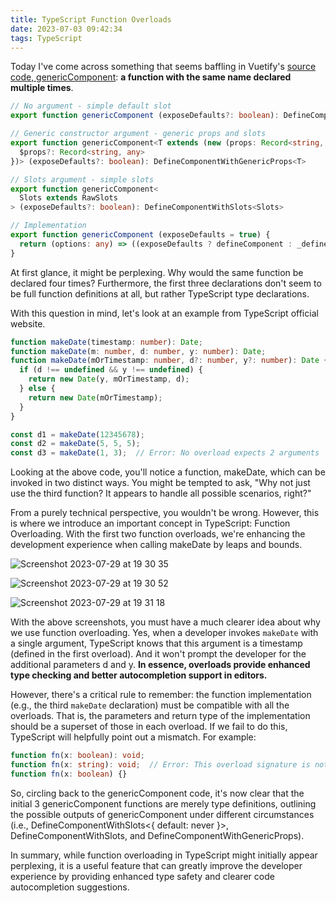 ```yaml
---
title: TypeScript Function Overloads
date: 2023-07-03 09:42:34
tags: TypeScript
---
```


Today I've come across something that seems baffling in Vuetify's [source code, genericComponent](https://github.com/vuetifyjs/vuetify/blob/master/packages/vuetify/src/util/defineComponent.tsx#L252): **a function with the same name declared multiple times**.

```ts
// No argument - simple default slot
export function genericComponent (exposeDefaults?: boolean): DefineComponentWithSlots<{ default: never }>

// Generic constructor argument - generic props and slots
export function genericComponent<T extends (new (props: Record<string, any>, slots: any) => {
  $props?: Record<string, any>
})> (exposeDefaults?: boolean): DefineComponentWithGenericProps<T>

// Slots argument - simple slots
export function genericComponent<
  Slots extends RawSlots
> (exposeDefaults?: boolean): DefineComponentWithSlots<Slots>

// Implementation
export function genericComponent (exposeDefaults = true) {
  return (options: any) => ((exposeDefaults ? defineComponent : _defineComponent) as any)(options)
}
```

At first glance, it might be perplexing. Why would the same function be declared four times? Furthermore, the first three declarations don't seem to be full function definitions at all, but rather TypeScript type declarations.

With this question in mind, let's look at an example from TypeScript official website.
```ts
function makeDate(timestamp: number): Date;
function makeDate(m: number, d: number, y: number): Date;
function makeDate(mOrTimestamp: number, d?: number, y?: number): Date {
  if (d !== undefined && y !== undefined) {
    return new Date(y, mOrTimestamp, d);
  } else {
    return new Date(mOrTimestamp);
  }
}

const d1 = makeDate(12345678);
const d2 = makeDate(5, 5, 5);
const d3 = makeDate(1, 3);  // Error: No overload expects 2 arguments
```


Looking at the above code, you'll notice a function, makeDate, which can be invoked in two distinct ways. You might be tempted to ask, "Why not just use the third function? It appears to handle all possible scenarios, right?" 

From a purely technical perspective, you wouldn't be wrong. However, this is where we introduce an important concept in TypeScript: Function Overloading. With the first two function overloads, we're enhancing the development experience when calling makeDate by leaps and bounds.

![Screenshot 2023-07-29 at 19 30 35](https://github.com/flaming-cl/flaming-cl.github.io/assets/51183663/c53243a2-d914-43c5-ab91-4c7dbeb81301)

![Screenshot 2023-07-29 at 19 30 52](https://github.com/flaming-cl/flaming-cl.github.io/assets/51183663/b9fc33cb-fd0d-45ac-9504-5121c24c62a8)

![Screenshot 2023-07-29 at 19 31 18](https://github.com/flaming-cl/flaming-cl.github.io/assets/51183663/a35e3d00-654f-4c7f-97fc-6d67c06770cb)

With the above screenshots, you must have a much clearer idea about why we use function overloading. Yes, when a developer invokes `makeDate` with a single argument, TypeScript knows that this argument is a timestamp (defined in the first overload). And it won't prompt the developer for the additional parameters d and y. **In essence, overloads provide enhanced type checking and better autocompletion support in editors.** 

However, there's a critical rule to remember: the function implementation (e.g., the third `makeDate` declaration) must be compatible with all the overloads. That is, the parameters and return type of the implementation should be a superset of those in each overload. If we fail to do this, TypeScript will helpfully point out a mismatch. For example:

```ts
function fn(x: boolean): void;
function fn(x: string): void;  // Error: This overload signature is not compatible with its implementation signature.
function fn(x: boolean) {}
```

So, circling back to the genericComponent code, it's now clear that the initial 3 genericComponent functions are merely type definitions, outlining the possible outputs of genericComponent under different circumstances (i.e., DefineComponentWithSlots<{ default: never }>, DefineComponentWithSlots<Slots>, and DefineComponentWithGenericProps<T>).

In summary, while function overloading in TypeScript might initially appear perplexing, it is a useful feature that can greatly improve the developer experience by providing enhanced type safety and clearer code autocompletion suggestions. 
